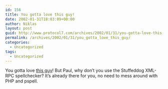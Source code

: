 ```yaml
---
id: 156
title: You gotta love this guy!
date: 2002-01-31T18:03:09+00:00
author: Niklas
layout: post
guid: http://www.protocol7.com/archives/2002/01/31/you-gotta-love-this-guy/
permalink: /archives/2002/01/31/you_gotta_love_this_guy/
categories:
  - Uncategorized
tags:
  - Uncategorized
---
```

<div class='microid-43d62d5fbfc4a446e69a4f563aee013f1c05d0f8'>
  <p>
    You gotta love <a href="http://idontsmoke.co.uk/perceived/2002/january/31.html">this guy</a>! But Paul, why don&#8217;t you use the Stuffeddog XML-RPC spellchecker? It&#8217;s already there for you, no need to mess around with PHP and pspell.
  </p>
</div>